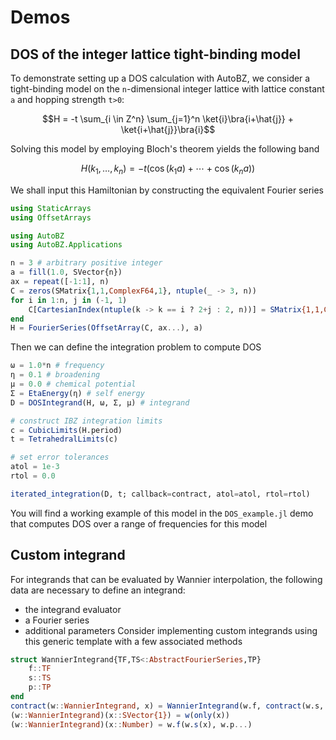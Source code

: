 # Demos

## DOS of the integer lattice tight-binding model

To demonstrate setting up a DOS calculation with AutoBZ, we consider a
tight-binding model on the ``n``-dimensional integer lattice with lattice
constant ``a`` and hopping strength ``t>0``:
```math
H = -t \sum_{i \in Z^n} \sum_{j=1}^n \ket{i}\bra{i+\hat{j}} + \ket{i+\hat{j}}\bra{i}
```
Solving this model by employing Bloch's theorem yields the following band
```math
H(k_1, \ldots, k_n) = -t(\cos(k_1 a) + \cdots + \cos(k_n a))
```
We shall input this Hamiltonian by constructing the equivalent Fourier series
```julia
using StaticArrays
using OffsetArrays

using AutoBZ
using AutoBZ.Applications

n = 3 # arbitrary positive integer
a = fill(1.0, SVector{n})
ax = repeat([-1:1], n)
C = zeros(SMatrix{1,1,ComplexF64,1}, ntuple(_ -> 3, n))
for i in 1:n, j in (-1, 1)
    C[CartesianIndex(ntuple(k -> k == i ? 2+j : 2, n))] = SMatrix{1,1,ComplexF64,1}(0.5)
end
H = FourierSeries(OffsetArray(C, ax...), a)
```
Then we can define the integration problem to compute DOS
```julia
ω = 1.0*n # frequency
η = 0.1 # broadening
μ = 0.0 # chemical potential
Σ = EtaEnergy(η) # self energy
D = DOSIntegrand(H, ω, Σ, μ) # integrand

# construct IBZ integration limits
c = CubicLimits(H.period)
t = TetrahedralLimits(c)

# set error tolerances
atol = 1e-3
rtol = 0.0

iterated_integration(D, t; callback=contract, atol=atol, rtol=rtol)
```
You will find a working example of this model in the `DOS_example.jl` demo that
computes DOS over a range of frequencies for this model

## Custom integrand

For integrands that can be evaluated by Wannier interpolation, the following
data are necessary to define an integrand:
- the integrand evaluator
- a Fourier series
- additional parameters
Consider implementing custom integrands using this generic template with a few
associated methods
```julia
struct WannierIntegrand{TF,TS<:AbstractFourierSeries,TP}
    f::TF
    s::TS
    p::TP
end
contract(w::WannierIntegrand, x) = WannierIntegrand(w.f, contract(w.s, x), p)
(w::WannierIntegrand)(x::SVector{1}) = w(only(x))
(w::WannierIntegrand)(x::Number) = w.f(w.s(x), w.p...)
```